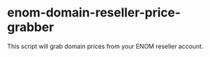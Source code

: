 # enom-domain-reseller-price-grabber
This script will grab domain prices from your ENOM reseller account.
